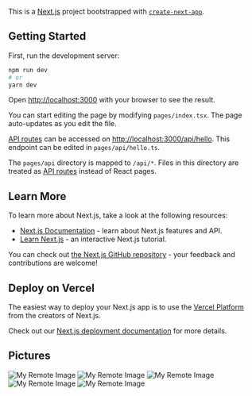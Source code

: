 This is a [Next.js](https://nextjs.org/) project bootstrapped with [`create-next-app`](https://github.com/vercel/next.js/tree/canary/packages/create-next-app).

## Getting Started

First, run the development server:

```bash
npm run dev
# or
yarn dev
```

Open [http://localhost:3000](http://localhost:3000) with your browser to see the result.

You can start editing the page by modifying `pages/index.tsx`. The page auto-updates as you edit the file.

[API routes](https://nextjs.org/docs/api-routes/introduction) can be accessed on [http://localhost:3000/api/hello](http://localhost:3000/api/hello). This endpoint can be edited in `pages/api/hello.ts`.

The `pages/api` directory is mapped to `/api/*`. Files in this directory are treated as [API routes](https://nextjs.org/docs/api-routes/introduction) instead of React pages.

## Learn More

To learn more about Next.js, take a look at the following resources:

- [Next.js Documentation](https://nextjs.org/docs) - learn about Next.js features and API.
- [Learn Next.js](https://nextjs.org/learn) - an interactive Next.js tutorial.

You can check out [the Next.js GitHub repository](https://github.com/vercel/next.js/) - your feedback and contributions are welcome!

## Deploy on Vercel

The easiest way to deploy your Next.js app is to use the [Vercel Platform](https://vercel.com/new?utm_medium=default-template&filter=next.js&utm_source=create-next-app&utm_campaign=create-next-app-readme) from the creators of Next.js.

Check out our [Next.js deployment documentation](https://nextjs.org/docs/deployment) for more details.

## Pictures
![My Remote Image](https://www.dropbox.com/s/fvvmjweua4qc8jf/auth.jpg?dl=0)
![My Remote Image](https://www.dropbox.com/s/s751r99q7ng2qc8/postar%20shop.jpg?dl=0)
![My Remote Image](https://www.dropbox.com/s/3acd4stt6pct7fp/poster-add-to-cart.jpg?dl=0)
![My Remote Image](https://www.dropbox.com/s/eug3hay1bdnp3ul/cart.jpg?dl=0)
![My Remote Image](https://www.dropbox.com/s/ffv71r4qfjnjbql/payment%20page.jpg?dl=0)
